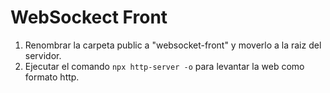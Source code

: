 # WebSockect Front

1. Renombrar la carpeta public a "websocket-front" y moverlo a la raiz del servidor.
2. Ejecutar el comando `npx http-server -o` para levantar la web como formato http.